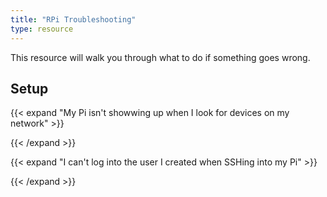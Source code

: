 ```yaml
---
title: "RPi Troubleshooting"
type: resource
---
```


This resource will walk you through what to do if something goes wrong.

## Setup

{{< expand "My Pi isn't showwing up when I look for devices on my network" >}}

{{< /expand >}}

{{< expand "I can't log into the user I created when SSHing into my Pi" >}}

{{< /expand >}}
